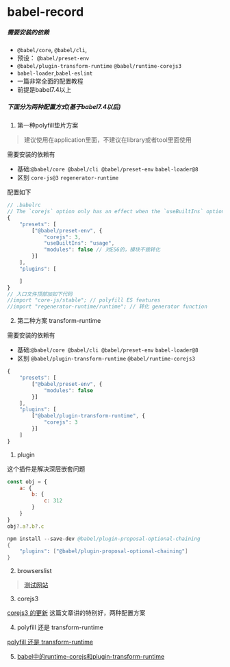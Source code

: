 # babel-record

##### 需要安装的依赖

* `@babel/core`, `@babel/cli`, 
* 预设： `@babel/preset-env` 
* `@babel/plugin-transform-runtime` `@babel/runtime-corejs3`
* `babel-loader`,`babel-eslint`
* 一篇非常全面的配置教程
* 前提是babel7.4以上

##### 下面分为两种配置方式(基于babel7.4以后)

1. 第一种polyfill垫片方案

> 建议使用在application里面，不建议在library或者tool里面使用

需要安装的依赖有
 * 基础:`@babel/core @babel/cli @babel/preset-env` `babel-loader@8`
 * 区别 `core-js@3` `regenerator-runtime`

配置如下
```js
// .babelrc
// The `corejs` option only has an effect when the `useBuiltIns` option is not `false`
{
    "presets": [
        ["@babel/preset-env", {
            "corejs": 3,
            "useBuiltIns": "usage",
            "modules": false // 对ES6的，模块不做转化
        }]
    ],
    "plugins": [

    ]
}
// 入口文件顶部加如下代码
//import "core-js/stable"; // polyfill ES features
//import "regenerator-runtime/runtime"; // 转化 generator function 
```
2. 第二种方案 transform-runtime

需要安装的依赖有
 * 基础:`@babel/core @babel/cli @babel/preset-env` `babel-loader@8`
 * 区别 `@babel/plugin-transform-runtime` `@babel/runtime-corejs3`

```js
{
    "presets": [
        ["@babel/preset-env", {
            "modules": false
        }]
    ],
    "plugins": [
        ["@babel/plugin-transform-runtime", {
            "corejs": 3
        }]
    ]
}
```

1. plugin

这个插件是解决深层嵌套问题
```js
const obj = {
    a: {
        b: {
            c: 312
        }
    }
}
obj?.a?.b?.c
```
```s
npm install --save-dev @babel/plugin-proposal-optional-chaining
{
    "plugins": ["@babel/plugin-proposal-optional-chaining"]
}
```
2. browserslist 

> [测试网站](https://browserl.ist/)

3. corejs3 

[corejs3 的更新](https://segmentfault.com/a/1190000020237817)
这篇文章讲的特别好，两种配置方案

4. polyfill 还是 transform-runtime

[polyfill 还是 transform-runtime](https://segmentfault.com/a/1190000020237790)

5. [babel中的runtime-corejs和plugin-transform-runtime](https://jsweibo.github.io/2019/08/10/babel%E4%B8%AD%E7%9A%84runtime-corejs%E5%92%8Cplugin-transform-runtime/)

